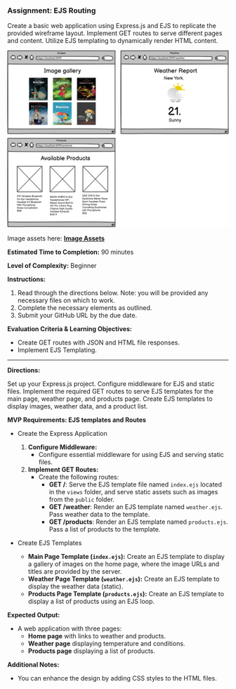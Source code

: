 ### Assignment: EJS Routing

Create a basic web application using Express.js and EJS to replicate the provided wireframe layout. Implement GET routes to serve different pages and content. Utilize EJS templating to dynamically render HTML content.

![/10%20-%20Assets/EJSTemplating.png](/10%20-%20Assets/EJSTemplating.png)

Image assets here: [**Image Assets**](https://drive.google.com/file/d/11CKo4D0aiGPdYYKCNWbxu2K6dRBcLqsH/view?usp=sharing)

**Estimated Time to Completion:** 90 minutes

**Level of Complexity:** Beginner

**Instructions:**

1. Read through the directions below. Note: you will be provided any necessary files on which to work.
2. Complete the necessary elements as outlined.
3. Submit your GitHub URL by the due date.

**Evaluation Criteria & Learning Objectives:**

- Create GET routes with JSON and HTML file responses.
- Implement EJS Templating.

---

**Directions:**

Set up your Express.js project. Configure middleware for EJS and static files. Implement the required GET routes to serve EJS templates for the main page, weather page, and products page. Create EJS templates to display images, weather data, and a product list.

**MVP Requirements: EJS templates and Routes**

- Create the Express Application
    1. **Configure Middleware:**
        - Configure essential middleware for using EJS and serving static files.
    2. **Implement GET Routes:**
        - Create the following routes:
            - **GET /**: Serve the EJS template file named `index.ejs` located in the `views` folder, and serve static assets such as images from the `public` folder.
            - **GET /weather**: Render an EJS template named `weather.ejs`. Pass weather data to the template.
            - **GET /products**: Render an EJS template named `products.ejs`. Pass a list of products to the template.

- Create EJS Templates

    - **Main Page Template (`index.ejs`):** Create an EJS template to display a gallery of images on the home page, where the image URLs and titles are provided by the server.
    - **Weather Page Template (`weather.ejs`):** Create an EJS template to display the weather data (static).
    - **Products Page Template (`products.ejs`):** Create an EJS template to display a list of products using an EJS loop.

**Expected Output:**

- A web application with three pages:
    - **Home page** with links to weather and products.
    - **Weather page** displaying temperature and conditions.
    - **Products page** displaying a list of products.

**Additional Notes:**

- You can enhance the design by adding CSS styles to the HTML files.
